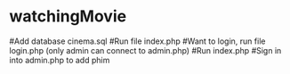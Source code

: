 # watchingMovie

#Add database cinema.sql
#Run file index.php
#Want to login, run file login.php (only admin can connect to admin.php)
#Run index.php
#Sign in into admin.php to add phim
